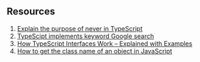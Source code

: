 ## Resources
1. [Explain the purpose of never in TypeScript](https://www.geeksforgeeks.org/explain-the-purpose-of-never-type-in-typescript-2/)
2. [TypeScipt implements keyword Google search](https://www.google.com/search?q=typescript+implements&rlz=1C1VDKB_enUS1100US1100&oq=typescript+implements&gs_lcrp=EgZjaHJvbWUyDwgAEEUYORiRAhiABBiKBTIHCAEQABiABDIHCAIQABiABDIHCAMQABiABDIMCAQQABgUGIcCGIAEMgcIBRAAGIAEMgcIBhAAGIAEMgcIBxAAGIAEMg0ICBAAGIYDGIAEGIoFMg0ICRAAGIYDGIAEGIoF0gEINzY4NGowajeoAgiwAgE&sourceid=chrome&ie=UTF-8)
3. [How TypeScript Interfaces Work – Explained with Examples](https://www.freecodecamp.org/news/how-typescript-interfaces-work/)
4. [How to get the class name of an object in JavaScript](https://www.geeksforgeeks.org/how-to-get-the-class-name-of-an-object-in-javascript/)